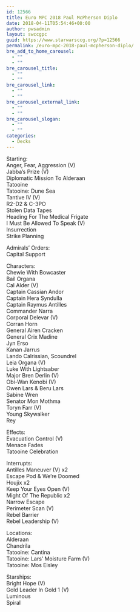 ```yaml
---
id: 12566
title: Euro MPC 2018 Paul McPherson Diplo
date: 2018-04-11T05:54:46+00:00
author: pwsadmin
layout: swccgpc
guid: https://www.starwarsccg.org/?p=12566
permalink: /euro-mpc-2018-paul-mcpherson-diplo/
bre_add_to_home_carousel:
  - ""
  - ""
bre_carousel_title:
  - ""
  - ""
bre_carousel_link:
  - ""
  - ""
bre_carousel_external_link:
  - ""
  - ""
bre_carousel_slogan:
  - ""
  - ""
categories:
  - Decks
---
```

Starting:  
Anger, Fear, Aggression (V)  
Jabba’s Prize (V)  
Diplomatic Mission To Alderaan  
Tatooine  
Tatooine: Dune Sea  
Tantive IV (V)  
R2-D2 & C-3PO  
Stolen Data Tapes  
Heading For The Medical Frigate  
I Must Be Allowed To Speak (V)  
Insurrection  
Strike Planning

Admirals’ Orders:  
Capital Support

Characters:  
Chewie With Bowcaster  
Bail Organa  
Cal Alder (V)  
Captain Cassian Andor  
Captain Hera Syndulla  
Captain Raymus Antilles  
Commander Narra  
Corporal Delevar (V)  
Corran Horn  
General Airen Cracken  
General Crix Madine  
Jyn Erso  
Kanan Jarrus  
Lando Calrissian, Scoundrel  
Leia Organa (V)  
Luke With Lightsaber  
Major Bren Derlin (V)  
Obi-Wan Kenobi (V)  
Owen Lars & Beru Lars  
Sabine Wren  
Senator Mon Mothma  
Toryn Farr (V)  
Young Skywalker  
Rey

Effects:  
Evacuation Control (V)  
Menace Fades  
Tatooine Celebration

Interrupts:  
Antilles Maneuver (V) x2  
Escape Pod & We&#8217;re Doomed  
Houjix x2  
Keep Your Eyes Open (V)  
Might Of The Republic x2  
Narrow Escape  
Perimeter Scan (V)  
Rebel Barrier  
Rebel Leadership (V)

Locations:  
Alderaan  
Chandrila  
Tatooine: Cantina  
Tatooine: Lars&#8217; Moisture Farm (V)  
Tatooine: Mos Eisley

Starships:  
Bright Hope (V)  
Gold Leader In Gold 1 (V)  
Luminous  
Spiral